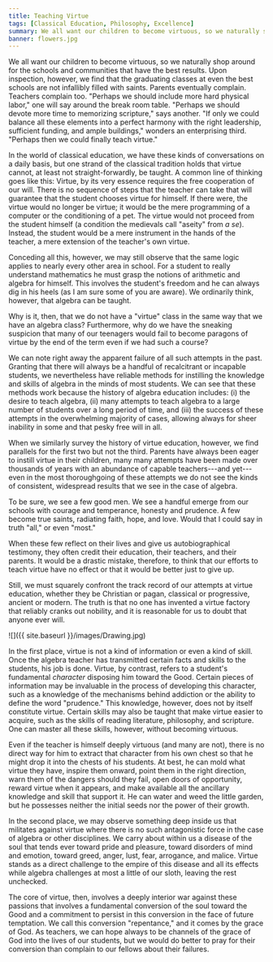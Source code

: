 ```yaml
---
title: Teaching Virtue
tags: [Classical Education, Philosophy, Excellence]
summary: We all want our children to become virtuous, so we naturally shop around for the schools and communities that have the best results.  Upon inspection, however, we find that the graduating classes at even the best schools are not infallibly filled with saints.  Parents eventually complain.  Teachers complain too.
banner: flowers.jpg
---
```


We all want our children to become virtuous, so we naturally shop around for the schools and communities that have the best results.  Upon inspection, however, we find that the graduating classes at even the best schools are not infallibly filled with saints.  Parents eventually complain.  Teachers complain too.  "Perhaps we should include more hard physical labor," one will say around the break room table.  "Perhaps we should devote more time to memorizing scripture," says another.  "If only we could balance all these elements into a perfect harmony with the right leadership, sufficient funding, and ample buildings," wonders an enterprising third. "Perhaps then we could finally teach virtue."  

In the world of classical education, we have these kinds of conversations on a daily basis, but one strand of the classical tradition holds that virtue cannot, at least not straight-forwardly, be taught.  A common line of thinking goes like this: Virtue, by its very essence requires the free cooperation of our will.  There is no sequence of steps that the teacher can take that will guarantee that the student chooses virtue for himself.  If there were, the virtue would no longer be virtue; it would be the mere programming of a computer or the conditioning of a pet.  The virtue would not proceed from the student himself (a condition the medievals call "aseity" from *a se*).  Instead, the student would be a mere instrument in the hands of the teacher, a mere extension of the teacher's own virtue.<!--more-->

Conceding all this, however, we may still observe that the same logic applies to nearly every other area in school.  For a student to really understand mathematics he must grasp the notions of arithmetic and algebra for himself.  This involves the student's freedom and he can always dig in his heels (as I am sure some of you are aware).  We ordinarily think, however, that algebra can be taught.

Why is it, then, that we do not have a "virtue" class in the same way that we have an algebra class?  Furthermore, why do we have the sneaking suspicion that many of our teenagers would fail to become paragons of virtue by the end of the term even if we had such a course?

We can note right away the apparent failure of all such attempts in the past.  Granting that there will always be a handful of recalcitrant or incapable students, we nevertheless have reliable methods for instilling the knowledge and skills of algebra in the minds of most students.  We can see that these methods work because the history of algebra education includes: (i) the desire to teach algebra, (ii) many attempts to teach algebra to a large number of students over a long period of time, and (iii) the success of these attempts in the overwhelming majority of cases, allowing always for sheer inability in some and that pesky free will in all.

When we similarly survey the history of virtue education, however, we find parallels for the first two but not the third.  Parents have always been eager to instill virtue in their children, many many attempts have been made over thousands of years with an abundance of capable teachers---and yet---even in the most thoroughgoing of these attempts we do not see the kinds of consistent, widespread results that we see in the case of algebra.

To be sure, we see a few good men.  We see a handful emerge from our schools with courage and temperance, honesty and prudence.  A few become true saints, radiating faith, hope, and love.  Would that I could say in truth "all," or even "most."

When these few reflect on their lives and give us autobiographical testimony, they often credit their education, their teachers, and their parents.  It would be a drastic mistake, therefore, to think that our efforts to teach virtue have no effect or that it would be better just to give up.

Still, we must squarely confront the track record of our attempts at virtue education, whether they be Christian or pagan, classical or progressive, ancient or modern.  The truth is that no one has invented a virtue factory that reliably cranks out nobility, and it is reasonable for us to doubt that anyone ever will.

![]({{ site.baseurl }}/images/Drawing.jpg)

In the first place, virtue is not a kind of information or even a kind of skill.  Once the algebra teacher has transmitted certain facts and skills to the students, his job is done.  Virtue, by contrast, refers to a student's fundamental *character* disposing him toward the Good.  Certain pieces of information may be invaluable in the process of developing this character, such as a knowledge of the mechanisms behind addiction or the ability to define the word "prudence."  This knowledge, however, does not by itself constitute virtue.  Certain skills may also be taught that make virtue easier to acquire, such as the skills of reading literature, philosophy, and scripture.  One can master all these skills, however, without becoming virtuous.

Even if the teacher is himself deeply virtuous (and many are not), there is no direct way for him to extract that character from his own chest so that he might drop it into the chests of his students.  At best, he can mold what virtue they have, inspire them onward, point them in the right direction, warn them of the dangers should they fail, open doors of opportunity, reward virtue when it appears, and make available all the ancillary knowledge and skill that support it.  He can water and weed the little garden, but he possesses neither the initial seeds nor the power of their growth.

In the second place, we may observe something deep inside us that militates against virtue where there is no such antagonistic force in the case of algebra or other disciplines.  We carry about within us a disease of the soul that tends ever toward pride and pleasure, toward disorders of mind and emotion, toward greed, anger, lust, fear, arrogance, and malice.  Virtue stands as a direct challenge to the empire of this disease and all its effects while algebra challenges at most a little of our sloth, leaving the rest unchecked.

The core of virtue, then, involves a deeply interior war against these passions that involves a fundamental conversion of the soul toward the Good and a commitment to persist in this conversion in the face of future temptation.  We call this conversion "repentance," and it comes by the grace of God.  As teachers, we can hope always to be channels of the grace of God into the lives of our students, but we would do better to pray for their conversion than complain to our fellows about their failures.